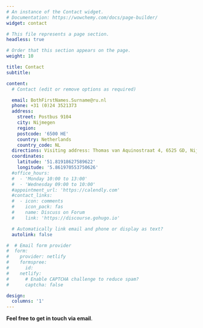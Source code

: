 ```yaml
---
# An instance of the Contact widget.
# Documentation: https://wowchemy.com/docs/page-builder/
widget: contact

# This file represents a page section.
headless: true

# Order that this section appears on the page.
weight: 10

title: Contact
subtitle:

content:
  # Contact (edit or remove options as required)

  email: BothFirstNames.Surname@ru.nl
  phone: +31 (0)24 3521373
  address:
    street: Postbus 9104
    city: Nijmegen
    region: 
    postcode: '6500 HE'
    country: Netherlands
    country_code: NL
  directions: Visiting address: Thomas van Aquinostraat 4, 6525 GD, Nijmegen
  coordinates:
    latitude: '51.81918627589622'
    longitude: '5.861970553750626'
  #office_hours:
  #  - 'Monday 10:00 to 13:00'
  #  - 'Wednesday 09:00 to 10:00'
  #appointment_url: 'https://calendly.com'
  #contact_links:
  #  - icon: comments
  #    icon_pack: fas
  #    name: Discuss on Forum
  #    link: 'https://discourse.gohugo.io'

  # Automatically link email and phone or display as text?
  autolink: false

#  # Email form provider
#  form:
#    provider: netlify
#    formspree:
#      id:
#    netlify:
#      # Enable CAPTCHA challenge to reduce spam?
#      captcha: false

design:
  columns: '1'
---
```


**Feel free to get in touch via email**.
